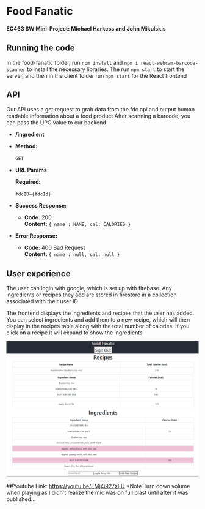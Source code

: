 # Food Fanatic
#### EC463 SW Mini-Project: Michael Harkess and John Mikulskis

## Running the code
In the food-fanatic folder, run `npm install` and `npm i react-webcam-barcode-scanner` to install the necessary libraries. The run `npm start` to start the server, and then in the client folder run `npm start` for the React frontend

## API
Our API uses a get request to grab data from the fdc api and output human readable information about a food product
After scanning a barcode, you can pass the UPC value to our backend

* **/ingredient**

* **Method:**
  
  `GET`
  
*  **URL Params**

   **Required:**
 
   `fdcID={fdcId}`

* **Success Response:**

  * **Code:** 200 <br />
    **Content:** `{ name : NAME, cal: CALORIES }`
 
* **Error Response:**

  * **Code:** 400 Bad Request<br />
    **Content:** `{ name : null, cal: null }`

## User experience
The user can login with google, which is set up with firebase. Any ingredients or recipes they add are stored in firestore in a collection associated with their user ID

The frontend displays the ingredients and recipes that the user has added. You can select ingredients and add them to a new recipe, which will then display in the recipes table along with the total number of calories. If you click on a recipe it will expand to show the ingredients

![Landing Page after Signing in](images/landing.png)

##Youtube Link:
https://youtu.be/EMj4i927zFU
*Note Turn down volume when playing as I didn't realize the mic was on full blast until after it was published...

